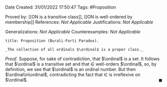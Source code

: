 <div class="topSpace"></div>

Date Created: 31/01/2022 17:50:47
Tags: #Proposition

Proved by: [[ON is a transitive class]], [[ON is well-ordered by membership]]
References: _Not Applicable_
Justifications: _Not Applicable_

Generalizations: _Not Applicable_
Counterexamples: _Not Applicable_

``` ad-Proposition
title: Proposition (Burali-Forti Paradox).

_The collection of all ordinals $\ordinal$ is a proper class._

```

_Proof_. Suppose, for sake of contradiction, that $\ordinal$ is a set. It follows that $\ordinal$ is a transitive set and that $\in$ well-orders $\ordinal$, so, by definition, we see that $\ordinal$ is an ordinal number. But then $\ordinal\in\ordinal$, contradicting the fact that $\in$ is irreflexive on $\ordinal$.<span style="float:right;">$\blacksquare$</span>
